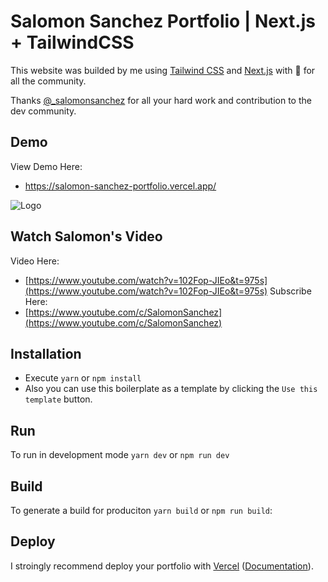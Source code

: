 # Salomon Sanchez Portfolio | Next.js + TailwindCSS

This website was builded by me using [Tailwind CSS](https://tailwindcss.com/) and [Next.js](https://nextjs.org/) with 💙 for all the community.

Thanks [@\_salomonsanchez](https://github.com/SalomonDev) for all your hard work and contribution to the dev community.

## Demo

View Demo Here:

- https://salomon-sanchez-portfolio.vercel.app/

![Logo](https://salomon-sanchez-portfolio.vercel.app/card.jpg)

## Watch Salomon's Video

Video Here:

- [https://www.youtube.com/watch?v=102Fop-JIEo&t=975s](https://www.youtube.com/watch?v=102Fop-JIEo&t=975s)
  Subscribe Here:
- [https://www.youtube.com/c/SalomonSanchez](https://www.youtube.com/c/SalomonSanchez)

## Installation

- Execute `yarn` or `npm install`
- Also you can use this boilerplate as a template by clicking the `Use this template` button.

## Run

To run in development mode `yarn dev` or `npm run dev`

## Build

To generate a build for produciton `yarn build` or `npm run build`:

## Deploy

I stroingly recommend deploy your portfolio with [Vercel](https://vercel.com/new?utm_source=github&utm_medium=readme&utm_campaign=next-example) ([Documentation](https://nextjs.org/docs/deployment)).
